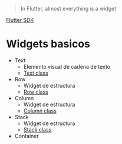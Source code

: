 > In Flutter, almost everything is a widget

[Flutter SDK](https://api.flutter.dev/)

# Widgets basicos

* Text
  * Elemento visual de cadena de texto
  * [Text class](https://api.flutter.dev/flutter/widgets/Text-class.html)
* Row
  * Widget de estructura
  * [Row class](https://api.flutter.dev/flutter/widgets/Row-class.html)
* Column
  * Widget de estructura
  * [Column class](https://api.flutter.dev/flutter/widgets/Column-class.html)
* Stack
  * Widget de estructura
  * [Stack class](https://api.flutter.dev/flutter/widgets/Stack-class.html)
* Container

